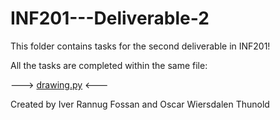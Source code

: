 # INF201---Deliverable-2

This folder contains tasks for the second deliverable in INF201!

All the tasks are completed within the same file:

---> [drawing.py](drawing-py) <---


Created by Iver Rannug Fossan and Oscar Wiersdalen Thunold
